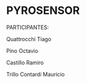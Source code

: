 # PYROSENSOR
PARTICIPANTES:

Quattrocchi Tiago

Pino Octavio

Castillo Ramiro

Trillo Contardi Mauricio

